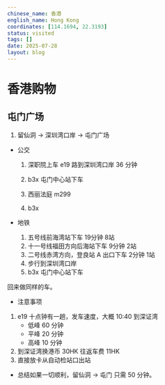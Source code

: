 ```yaml
---
chinese_name: 香港
english_name: Hong Kong
coordinates: [114.1694, 22.3193]
status: visited
tags: []
date: 2025-07-28
layout: blog
---
```


# 香港购物

## 屯门广场

1. 留仙洞 -> 深圳湾口岸 -> 屯门广场

* 公交
    1. 深职院上车 e19 路到深圳湾口岸 36 分钟
    2. b3x 屯门中心站下车
    
    1. 西丽法庭 m299
    2. b3x

* 地铁
    1. 五号线前海湾站下车  19分钟 8站
    2. 十一号线福田方向后海站下车 9分钟 2站
    3. 二号线赤湾方向，登良站 A 出口下车 2分钟 1站
    4. 步行到深圳湾口岸
    5. b3x 屯门中心站下车
 
 
回来做同样的车。

* 注意事项
1. e19 十点钟有一趟，发车速度，大概 10:40 到深证湾
    * 低峰 60 分钟
    * 平峰 20 分钟
    * 高峰 10 分钟
2. 到深证湾换港币 30HK 往返车费 11HK
3. 直接放卡从自动检站口出站

* 总结如果一切顺利，留仙洞 -> 屯门 只需 50 分钟。

